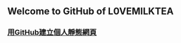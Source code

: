 
Welcome to GitHub of L0VEMILKTEA
---------------------------------

### [用GitHub建立個人靜態網頁][1]

[1]: https://l0vemilktea.serveblog.net/
